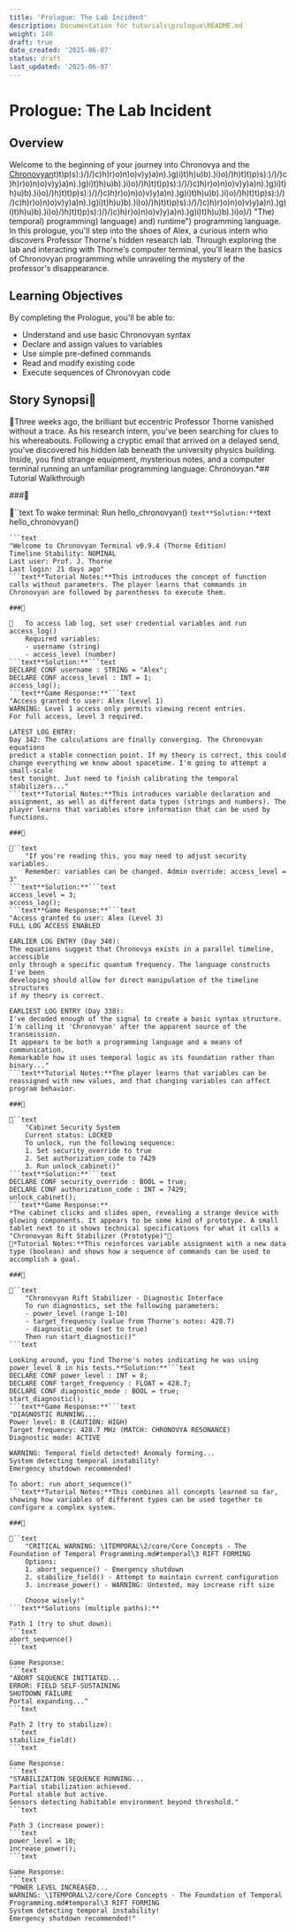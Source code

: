 ```yaml
---
title: 'Prologue: The Lab Incident'
description: Documentation for tutorials\prologue\README.md
weight: 140
draft: true
date_created: '2025-06-07'
status: draft
last_updated: '2025-06-07'
---
```


# Prologue: The Lab Incident

## Overview

Welcome to the beginning of your journey into Chronovya and the [Chronovyan](https://chronovyan.github.io/h)t)t)p)s):)/)/)c)h)r)o)n)o)v)y)a)n).)g)i)t)h)u)b).)i)o)/)h)t)t)p)s):)/)/)c)h)r)o)n)o)v)y)a)n).)g)i)t)h)u)b).)i)o)/)h)t)t)p)s):)/)/)c)h)r)o)n)o)v)y)a)n).)g)i)t)h)u)b).)i)o)/)h)t)t)p)s):)/)/)c)h)r)o)n)o)v)y)a)n).)g)i)t)h)u)b).)i)o)/)h)t)t)p)s):)/)/)c)h)r)o)n)o)v)y)a)n).)g)i)t)h)u)b).)i)o)/)h)t)t)p)s):)/)/)c)h)r)o)n)o)v)y)a)n).)g)i)t)h)u)b).)i)o)/)h)t)t)p)s):)/)/)c)h)r)o)n)o)v)y)a)n).)g)i)t)h)u)b).)i)o)/) "The) temporal) programming) language) and) runtime") programming language. In this prologue, you'll step into the shoes of Alex, a curious intern who discovers Professor Thorne's hidden research lab. Through exploring the lab and interacting with Thorne's computer terminal, you'll learn the basics of Chronovyan programming while unraveling the mystery of the professor's disappearance.

## Learning Objectives

By completing the Prologue, you'll be able to:
- Understand and use basic Chronovyan syntax
- Declare and assign values to variables
- Use simple pre-defined commands
- Read and modify existing code
- Execute sequences of Chronovyan code

## Story Synopsi
Three weeks ago, the brilliant but eccentric Professor Thorne vanished without a trace. As his research intern, you've been searching for clues to his whereabouts. Following a cryptic email that arrived on a delayed send, you've discovered his hidden lab beneath the university physics building. Inside, you find strange equipment, mysterious notes, and a computer terminal running an unfamiliar programming language: Chronovyan.*## Tutorial Walkthrough

###

``text
    To wake terminal:
    Run hello_chronovyan()
```text**Solution:**```text
hello_chronovyan()
```text**Game Response:**The terminal screen lights up with a welcome message:
```text
"Welcome to Chronovyan Terminal v0.9.4 (Thorne Edition)
Timeline Stability: NOMINAL
Last user: Prof. J. Thorne
Last login: 21 days ago"
```text**Tutorial Notes:**This introduces the concept of function calls without parameters. The player learns that commands in Chronovyan are followed by parentheses to execute them.

###

   To access lab log, set user credential variables and run access_log()
    Required variables:
    - username (string)
    - access_level (number)
```text**Solution:**```text
DECLARE CONF username : STRING = "Alex";
DECLARE CONF access_level : INT = 1;
access_log();
```text**Game Response:**```text
"Access granted to user: Alex (Level 1)
WARNING: Level 1 access only permits viewing recent entries.
For full access, level 3 required.

LATEST LOG ENTRY:
Day 342: The calculations are finally converging. The Chronovyan equations
predict a stable connection point. If my theory is correct, this could
change everything we know about spacetime. I'm going to attempt a small-scale
test tonight. Just need to finish calibrating the temporal stabilizers..."
```text**Tutorial Notes:**This introduces variable declaration and assignment, as well as different data types (strings and numbers). The player learns that variables store information that can be used by functions.

###

``text
    "If you're reading this, you may need to adjust security variables.
    Remember: variables can be changed. Admin override: access_level = 3"
```text**Solution:**```text
access_level = 3;
access_log();
```text**Game Response:**```text
"Access granted to user: Alex (Level 3)
FULL LOG ACCESS ENABLED

EARLIER LOG ENTRY (Day 340):
The equations suggest that Chronovya exists in a parallel timeline, accessible
only through a specific quantum frequency. The language constructs I've been
developing should allow for direct manipulation of the timeline structures
if my theory is correct.

EARLIEST LOG ENTRY (Day 338):
I've decoded enough of the signal to create a basic syntax structure.
I'm calling it 'Chronovyan' after the apparent source of the transmission.
It appears to be both a programming language and a means of communication.
Remarkable how it uses temporal logic as its foundation rather than binary..."
```text**Tutorial Notes:**The player learns that variables can be reassigned with new values, and that changing variables can affect program behavior.

###

``text
    "Cabinet Security System
    Current status: LOCKED
    To unlock, run the following sequence:
    1. Set security_override to true
    2. Set authorization_code to 7429
    3. Run unlock_cabinet()"
```text**Solution:**```text
DECLARE CONF security_override : BOOL = true;
DECLARE CONF authorization_code : INT = 7429;
unlock_cabinet();
```text**Game Response:**
*The cabinet clicks and slides open, revealing a strange device with glowing components. It appears to be some kind of prototype. A small tablet next to it shows technical specifications for what it calls a "Chronovyan Rift Stabilizer (Prototype)"
*Tutorial Notes:**This reinforces variable assignment with a new data type (boolean) and shows how a sequence of commands can be used to accomplish a goal.

###

``text
    "Chronovyan Rift Stabilizer - Diagnostic Interface
    To run diagnostics, set the following parameters:
    - power_level (range 1-10)
    - target_frequency (value from Thorne's notes: 428.7)
    - diagnostic_mode (set to true)
    Then run start_diagnostic()"
```text

Looking around, you find Thorne's notes indicating he was using power_level 8 in his tests.**Solution:**```text
DECLARE CONF power_level : INT = 8;
DECLARE CONF target_frequency : FLOAT = 428.7;
DECLARE CONF diagnostic_mode : BOOL = true;
start_diagnostic();
```text**Game Response:**```text
"DIAGNOSTIC RUNNING...
Power level: 8 (CAUTION: HIGH)
Target frequency: 428.7 MHz (MATCH: CHRONOVYA RESONANCE)
Diagnostic mode: ACTIVE

WARNING: Temporal field detected! Anomaly forming...
System detecting temporal instability!
Emergency shutdown recommended!

To abort: run abort_sequence()"
```text**Tutorial Notes:**This combines all concepts learned so far, showing how variables of different types can be used together to configure a complex system.

###

``text
    "CRITICAL WARNING: \1TEMPORAL\2/core/Core Concepts - The Foundation of Temporal Programming.md#temporal\3 RIFT FORMING
    Options:
    1. abort_sequence() - Emergency shutdown
    2. stabilize_field() - Attempt to maintain current configuration
    3. increase_power() - WARNING: Untested, may increase rift size

    Choose wisely!"
```text**Solutions (multiple paths):**

Path 1 (try to shut down):
```text
abort_sequence()
```text

Game Response:
```text
"ABORT SEQUENCE INITIATED...
ERROR: FIELD SELF-SUSTAINING
SHUTDOWN FAILURE
Portal expanding..."
```text

Path 2 (try to stabilize):
```text
stabilize_field()
```text

Game Response:
```text
"STABILIZATION SEQUENCE RUNNING...
Partial stabilization achieved.
Portal stable but active.
Sensors detecting habitable environment beyond threshold."
```text

Path 3 (increase power):
```text
power_level = 10;
increase_power();
```text

Game Response:
```text
"POWER LEVEL INCREASED...
WARNING: \1TEMPORAL\2/core/Core Concepts - The Foundation of Temporal Programming.md#temporal\3 RIFT FORMING
System detecting temporal instability!
Emergency shutdown recommended!"
```